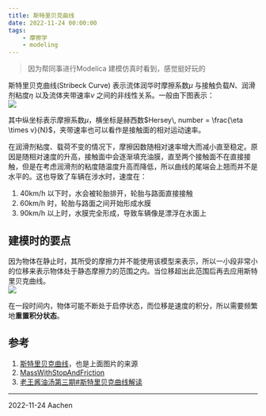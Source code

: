 ```yaml
---
title: 斯特里贝克曲线    
date: 2022-11-24 00:00:00
tags:   
    - 摩擦学  
    - modeling   
---
```


> 因为帮同事进行Modelica 建模仿真时看到，感觉挺好玩的  

斯特里贝克曲线(Stribeck Curve) 表示流体润华时摩擦系数$\mu$ 与接触负载$N$、润滑剂粘度$\eta$ 以及流体夹带速率$v$ 之间的非线性关系。一般由下图表示：  
![](Curva_di_Stribeck.svg.png)  
<!-- more -->
其中纵坐标表示摩擦系数$\mu$，横坐标是赫西数$Hersey\, number = \frac{\eta \times v}{N}$，夹带速率也可以看作是接触面的相对运动速率。  

在润滑剂粘度、载荷不变的情况下，摩擦因数随相对速率增大而减小直至稳定。原因是随相对速度的升高，接触面中会逐渐填充油膜，直至两个接触面不在直接接触，但是在考虑润滑剂的粘度随温度升高而降低，所以曲线的尾端会上翘而并不是水平的。这也导致了车辆在涉水时，速度在：  
1. 40km/h 以下时，水会被轮胎排开，轮胎与路面直接接触    
2. 60km/h 时，轮胎与路面之间开始形成水膜  
3. 90km/h 以上时，水膜完全形成，导致车辆像是漂浮在水面上  

## 建模时的要点  

因为物体在静止时，其所受的摩擦力并不能使用该模型来表示，所以一小段非常小的位移来表示物体处于静态摩擦力的范围之内。当位移超出此范围后再去应用斯特里贝克曲线。  
![](stribeck-curve.svg)  

在一段时间内，物体可能不断处于启停状态，而位移是速度的积分，所以需要频繁地**重置积分状态**。

## 参考  
1. [斯特里贝克曲线](https://en.wikipedia.org/wiki/Stribeck_curve)，也是上面图片的来源  
2. [MassWithStopAndFriction](https://www.maplesoft.com/documentation_center/online_manuals/modelica/Modelica_Mechanics_Translational_Components.html#Modelica.Mechanics.Translational.Components.MassWithStopAndFriction)  
3. [老王酱油汤第三期#斯特里贝克曲线解读](https://www.bilibili.com/video/BV1uM4y1P7RP)  


-----
2022-11-24 Aachen  